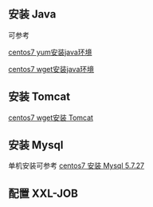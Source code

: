 ## 安装 Java

可参考 

[centos7 yum安装java环境](<https://zixuephp.net/article-406.html>)

[centos7 wget安装java环境](https://www.cnblogs.com/stulzq/p/9286878.html)

## 安装 Tomcat

[centos7 wget安装 Tomcat](https://www.cnblogs.com/louby/p/10209092.html)

## 安装 Mysql

单机安装可参考  [centos7 安装 Mysql 5.7.27](https://www.cnblogs.com/jinghuyue/p/11565564.html)



## 配置 XXL-JOB

